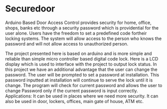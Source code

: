 # Securedoor
Arduino Based Door Access Control provides security for home, office, shops, banks etc through a security password which is providential for the user alone. Users have the freedom to set a predefined code fortheir locking systems. The system will allow access to the person who knows the password and will not allow access to unauthorized person.

The project presented here is based on arduino and is more simple and reliable than simple micro controller based digital code lock. Here is a LCD display which is used to interface with the project to output lock status. In this project we have an additional advantage that the user can change the password. 
The user will be prompted to set a password at installation. This password inputted at installation will continue to serve the lock until it is change. The program will check for current password and allows the user to change Password only if the current password is input correctly.
Applications: 
It can be used in places where we need more security.
It can also be used in door, lockers, offices, main gate of house, ATM etc.


